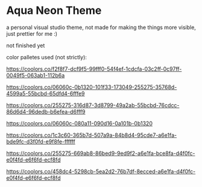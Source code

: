 # Aqua Neon Theme

a personal visual studio theme, not made for making the things more visible, just prettier for me :)

not finished yet

color palletes used (not strictly):

https://coolors.co/f2f8f7-dcf9f5-99fff0-54f4ef-1cdcfa-03c2ff-0c97ff-0049f5-063ab1-112b6a

https://coolors.co/06060c-0b1320-101f33-173049-255275-35768d-4599a5-55bcbd-65dfd4-6fffe9

https://coolors.co/255275-316d87-3d8799-49a2ab-55bcbd-76cdcc-86d6d4-96dedb-b6efea-d6fff9

https://coolors.co/06060c-080a11-090d16-0a101b-0b1320

https://coolors.co/1c3c60-365b7d-507a9a-84b8d4-95cde7-a6e1fa-bde9fc-d3f0fd-e9f8fe-ffffff

https://coolors.co/255275-669ab8-86bed9-9ed9f2-a6e1fa-bce8fa-d4f0fc-e0f4fd-e6f6fd-ecf8fd

https://coolors.co/458dc4-5298cb-5ea2d2-76b7df-8ecced-a6e1fa-d4f0fc-e0f4fd-e6f6fd-ecf8fd
